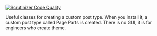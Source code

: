 [![Scrutinizer Code Quality](https://scrutinizer-ci.com/g/jidaikobo-shibata/dashi/badges/quality-score.png?b=master)](https://scrutinizer-ci.com/g/jidaikobo-shibata/dashi/?branch=master)

Useful classes for creating a custom post type. When you install it, a custom post type called Page Parts is created. There is no GUI, it is for engineers who create theme.
